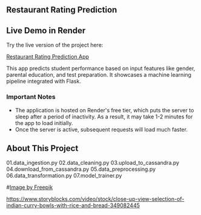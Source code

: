 ## Restaurant Rating Prediction

## Live Demo in Render
Try the live version of the project here:

[Restaurant Rating Prediction App](https://restaurant-rating-prediction-yw9u.onrender.com)

This app predicts student performance based on input features like gender, parental education, and test preparation. It showcases a machine learning pipeline integrated with Flask.

### Important Notes

- The application is hosted on Render's free tier, which puts the server to sleep after a period of inactivity. As a result, it may take 1-2 minutes for the app to load initially.
- Once the server is active, subsequent requests will load much faster.


## About This Project

 01.data_ingestion.py
 02.data_cleaning.py
 03.upload_to_cassandra.py
 04.download_from_cassandra.py
 05.data_preprocessing.py
 06.data_transformation.py
 07.model_trainer.py













#<a href="https://www.freepik.com/free-photo/full-shot-smiley-woman-with-smartphone_26006350.htm#fromView=image_search_similar&page=1&position=7&uuid=1e193df9-3eea-43a0-b8b8-f842849831c8&new_detail=true">Image by Freepik</a>



https://www.storyblocks.com/video/stock/close-up-view-selection-of-indian-curry-bowls-with-rice-and-bread-349082445
